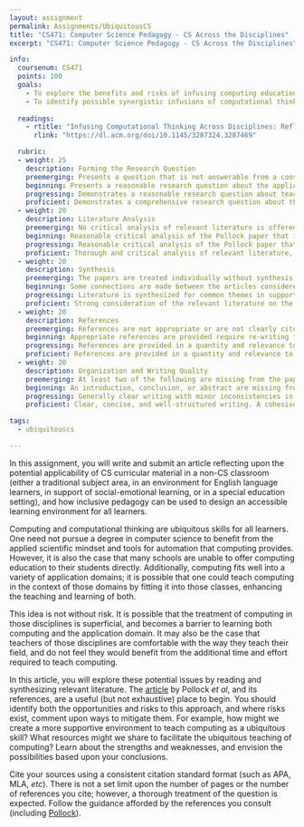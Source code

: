 ```yaml
---
layout: assignment
permalink: Assignments/UbiquitousCS
title: "CS471: Computer Science Pedagogy - CS Across the Disciplines"
excerpt: "CS471: Computer Science Pedagogy - CS Across the Disciplines"

info:
  coursenum: CS471
  points: 100
  goals:
    - To explore the benefits and risks of infusing computing education and computational thinking into the teaching and learning of other disciplines
    - To identify possible synergistic infusions of computational thinking across the disciplines, and to expand upon one in depth
    
  readings:
    - rtitle: "Infusing Computational Thinking Across Disciplines: Reflections & Lessons Learned"
      rlink: "https://dl.acm.org/doi/10.1145/3287324.3287469"

  rubric:
  - weight: 25
    description: Forming the Research Question
    preemerging: Presents a question that is not answerable from a consideration of research literature (for example, a superficial statement of opinion).
    beginning: Presents a reasonable research question about the applicability of CS across the disciplines, but presents the question in a one-sided way (such that the answer is trivially in the affirmative or in the negative).
    progressing: Demonstrates a reasonable research question about teaching and learning CS across the disciplines.  A thesis statement is provided in response to the research question.
    proficient: Demonstrates a comprehensive research question about the applicability of CS curricular material in non-CS classrooms, inclusive pedagogy, and the potential risks and opportunities.  A thesis statement is provided in response to the research question.
  - weight: 20
    description: Literature Analysis
    preemerging: No critical analysis of relevant literature is offered in support of the research question and/or thesis statement.
    beginning: Reasonable critical analysis of the Pollock paper that is considered in the context of the research question and thesis statement.
    progressing: Reasonable critical analysis of the Pollock paper that is considered in the context of the research question and thesis statement, and at least a summary level of detail about other relevant literature.
    proficient: Thorough and critical analysis of relevant literature, including the article by Pollock, that identifies key themes, contradictions, and gaps in the literature.
  - weight: 20
    description: Synthesis
    preemerging: The papers are treated individually without synthesis or conclusions with respect to the research question.
    beginning: Some connections are made between the articles considered that support the research question in the form of a survey.
    progressing: Literature is synthesized for common themes in support of the research question and thesis statement.
    proficient: Strong consideration of the relevant literature on the whole to propose well-considered opportunities, risks, and mitigation strategies. Demonstrates creativity and insight in envisioning possibilities.
  - weight: 20
    description: References
    preemerging: References are not appropriate or are not clearly cited in the paper.
    beginning: Appropriate references are provided require re-writing to provide proper citations.
    progressing: References are provided in a quantity and relevance to suggest cohesion.  Few errors in the use of a citation standard.
    proficient: References are provided in a quantity and relevance to support the theme of the paper.  Consistent use of a citation standard format (e.g., APA, MLA).   
  - weight: 20
    description: Organization and Writing Quality
    preemerging: At least two of the following are missing from the paper, or are written in an unclear manner: introduction, conclusion, and abstract.
    beginning: An introduction, conclusion, or abstract are missing from the paper.  Writing lacks formality, structure, and/or syntax.
    progressing: Generally clear writing with minor inconsistencies in structure or citation format. Few grammatical errors. A cohesive abstract, introduction, and conclusion are provided.
    proficient: Clear, concise, and well-structured writing. A cohesive abstract, introduction, and conclusion are provided.  Error-free grammar and syntax.     

tags:
  - ubiquitouscs

---
```


In this assignment, you will write and submit an article reflecting upon the potential applicability of CS curricular material in a non-CS classroom (either a traditional subject area, in an environment for English language learners, in support of social-emotional learning, or in a special education setting), and how inclusive pedagogy can be used to design an accessible learning environment for all learners.

Computing and computational thinking are ubiquitous skills for all learners.  One need not pursue a degree in computer science to benefit from the applied scientific mindset and tools for automation that computing provides.  However, it is also the case that many schools are unable to offer computing education to their students directly.  Additionally, computing fits well into a variety of application domains; it is possible that one could teach computing in the context of those domains by fitting it into those classes, enhancing the teaching and learning of both.

This idea is not without risk.  It is possible that the treatment of computing in those disciplines is superficial, and becomes a barrier to learning both computing and the application domain.  It may also be the case that teachers of those disciplines are comfortable with the way they teach their field, and do not feel they would benefit from the additional time and effort required to teach computing.  

In this article, you will explore these potential issues by reading and synthesizing relevant literature.  The [article](https://dl.acm.org/doi/10.1145/3287324.3287469) by Pollock *et al*, and its references, are a useful (but not exhaustive) place to begin.  You should identify both the opportunities and risks to this approach, and where risks exist, comment upon ways to mitigate them.  For example, how might we create a more supportive environment to teach computing as a ubiquitous skill?  What resources might we share to facilitate the ubiquitous teaching of computing?  Learn about the strengths and weaknesses, and envision the possibilities based upon your conclusions.

Cite your sources using a consistent citation standard format (such as APA, MLA, *etc*).  There is not a set limit upon the number of pages or the number of references you cite; however, a thorough treatment of the question is expected.  Follow the guidance afforded by the references you consult (including [Pollock](https://dl.acm.org/doi/10.1145/3287324.3287469)). 